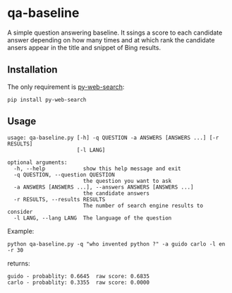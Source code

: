 # qa-baseline

A simple question answering baseline.
It ssings a score to each candidate answer depending on how many times and at which rank the candidate ansers appear in the title and snippet of Bing results.

## Installation

The only requirement is [py-web-search](https://github.com/rohithpr/py-web-search):

```
pip install py-web-search
```

## Usage
```
usage: qa-baseline.py [-h] -q QUESTION -a ANSWERS [ANSWERS ...] [-r RESULTS]
                      [-l LANG]

optional arguments:
  -h, --help            show this help message and exit
  -q QUESTION, --question QUESTION
                        the question you want to ask
  -a ANSWERS [ANSWERS ...], --answers ANSWERS [ANSWERS ...]
                        the candidate answers
  -r RESULTS, --results RESULTS
                        The number of search engine results to consider
  -l LANG, --lang LANG  The language of the question
```

Example:
```
python qa-baseline.py -q "who invented python ?" -a guido carlo -l en -r 30
```

returns:

```
guido - probablity: 0.6645  raw score: 0.6835
carlo - probablity: 0.3355  raw score: 0.0000
```
